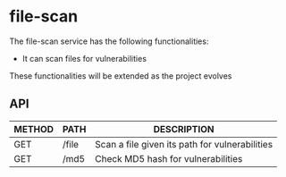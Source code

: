 # file-scan #

The file-scan service has the following functionalities:
* It can scan files for vulnerabilities

These functionalities will be extended as the project evolves

## API ##  

| METHOD | PATH | DESCRIPTION |
| ------ |----- |-------------|
| GET | /file | Scan a file given its path for vulnerabilities |
| GET | /md5 | Check MD5 hash for vulnerabilities |
